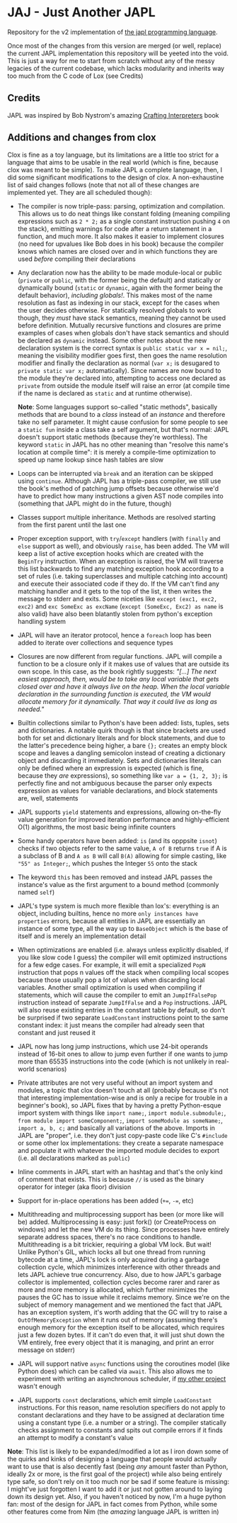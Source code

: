 # JAJ - Just Another JAPL
Repository for the v2 implementation of [the japl programming language](http://github.com/japl-lang).

Once most of the changes from this version are merged (or well, replace) the current JAPL implementation
this repository will be yeeted into the void. This is just a way for me to start from scratch without any of the messy legacies of the current codebase, which lacks modularity and inherits way too much from the C code of Lox (see Credits)

## Credits

JAPL was inspired by Bob Nystrom's amazing [Crafting Interpreters](https://craftinginterpreters.com) book

## Additions and changes from clox

Clox is fine as a toy language, but its limitations are a little too strict for a language that aims to be usable in the real world (which is fine, because clox was meant to be simple). To make JAPL a complete language, then, I did some significant modifications to the design of clox. A non-exhaustine list of said changes follows (note that not all of these changes are implemented yet. They are all scheduled though):

- The compiler is now triple-pass: parsing, optimization and compilation. This allows us to do neat things like constant folding (meaning compiling expressions such as `2 * 2;` as a single constant instruction pushing `4` on the stack), emitting warnings for code after a return statement in a function, and much more. It also makes it easier to implement closures (no need for upvalues like Bob does in his book) because the compiler knows which names are closed over and in which functions they are used _before_ compiling their declarations
- Any declaration now has the ability to be made module-local or public (`private` or `public`, with the former being the default) and statically or dynamically bound (`static` or `dynamic`, again with the former being the default behavior), _including globals!_. This makes most of the name resolution as fast as indexing in our stack, except for the cases when the user decides otherwise. For statically resolved globals to work though, they _must_ have stack semantics, meaning they cannot be used before definition. Mutually recursive functions and closures are prime examples of cases when globals don't have stack semantics and should be declared as `dynamic` instead. Some other notes about the new declaration system is the correct syntax is `public static var x = nil;`, meaning the visibility modifier goes first, then goes the name resolution modifier and finally the declaration as normal (`var x;` is desugared to `private static var x;` automatically). Since names are now bound to the module they're declared into, attempting to access one declared as `private` from outside the module itself will raise an error (at compile time if the name is declared as `static` and at runtime otherwise).

    __Note__: Some languages support so-called "static methods", basically methods that are bound to a _class_ instead of an _instance_ and therefore take no self parameter. It might cause confusion for some people to see a `static fun` inside a class take a self argument, but that's normal: JAPL doesn't support static methods (because they're worthless). The keyword `static` in JAPL has no other meaning than "resolve this name's location at compile time": it is merely a compile-time optimization to speed up name lookup since hash tables are slow

- Loops can be interrupted via `break` and an iteration can be skipped using `continue`. Although JAPL has a triple-pass compiler, we still use the book's method of patching jump offsets because otherwise we'd have to predict how many instructions a given AST node compiles into (something that JAPL might do in the future, though)
- Classes support multiple inheritance. Methods are resolved starting from the first parent until the last one 
- Proper exception support, with `try`/`except` handlers (with `finally` and `else` support as well), and obviously `raise`, has been added. The VM will keep a list of active exception hooks which are created with the `BeginTry` instruction. When an exception is raised, the VM will traverse this list backwards to find any matching exception hook according to a set of rules (i.e. taking superclasses and multiple catching into account) and execute their associated code if they do. If the VM can't find any matching handler and it gets to the top of the list, it then writes the message to stderr and exits. Some niceties like `except (exc1, exc2, exc2)` and `exc SomeExc as excName` (`except (SomeExc, Exc2) as name` is also valid) have also been blatantly stolen from python's exception handling system
- JAPL will have an iterator protocol, hence a `foreach` loop has been added to iterate over collections and sequence types
- Closures are now different from regular functions. JAPL will compile a function to be a closure only if it makes use of values that are outside its own scope. In this case, as the book rightly suggests: _"[...] The next easiest approach, then, would be to take any local variable that gets closed over and have it always live on the heap. When the local variable declaration in the surrounding function is executed, the VM would allocate memory for it dynamically. That way it could live as long as needed."_
- Builtin collections similar to Python's have been added: lists, tuples, sets and dictionaries. A notable quirk though is that since brackets are used both for set and dictionary literals and for block statements, and due to the latter's precedence being higher, a bare `{};` creates an empty block scope and leaves a dangling semicolon instead of creating a dictionary object and discarding it immediately. Sets and dictionaries literals can only be defined where an expression is expected (which is fine, because they _are_ expressions), so something like `var a = {1, 2, 3};` is perfectly fine and not ambiguous because the parser only expects expression as values for variable declarations, and block statements are, well, statements
- JAPL supports `yield` statements and expressions, allowing on-the-fly value generation for improved iteration performance and highly-efficient O(1) algorithms, the most basic being infinite counters
- Some handy operators have been added: `is` (and its opppsite `isnot`) checks if two objects refer to the same value, `A of B` returns `true` if A is a subclass of B and `A as B` will call `B(A)` allowing for simple casting, like `"55" as Integer;`, which pushes the Integer `55` onto the stack
- The keyword `this` has been removed and instead JAPL passes the instance's value as the first argument to a bound method (commonly named `self`)
- JAPL's type system is much more flexible than lox's: everything is an object, including builtins, hence no more `only instances have properties` errors, because all entities in JAPL are essentially an instance of some type, all the way up to `BaseObject` which is the base of itself and is merely an implementation detail
- When optimizations are enabled (i.e. always unless explicitly disabled, if you like slow code I guess) the compiler will emit optimized instructions for a few edge cases. For example, it will emit a specialized `PopN` instruction that pops n values off the stack when compiling local scopes because those usually pop a lot of values when discarding local variables. Another small optimization is used when compiling if statements, which will cause the compiler to emit an `JumpIfFalsePop` instruction instead of separate `JumpIfFalse` and a `Pop` instructions. JAPL will also reuse existing entries in the constant table by default, so don't be surprised if two separate `LoadConstant` instructions point to the same constant index: it just means the compiler had already seen that constant and just reused it
- JAPL now has long jump instructions, which use 24-bit operands instead of 16-bit ones to allow to jump even further if one wants to jump more than 65535 instructions into the code (which is not unlikely in real-world scenarios)
- Private attributes are not very useful without an import system and modules, a topic that clox doesn't touch at all (probably because it's not that interesting implementation-wise and is only a recipe for trouble in a beginner's book), so JAPL fixes that by having a pretty Python-esque import system with things like `import name;`, `import module.submodule;`, `from module import someComponent;`, `import someModule as someName;`, `import a, b, c;` and basically all variations of the above. Imports in JAPL are "proper", i.e. they don't just copy-paste code like C's `#include` or some other lox implementations: they create a separate namespace and populate it with whatever the imported module decides to export (i.e. all declarations marked as `public`)
- Inline comments in JAPL start with an hashtag and that's the only kind of comment that exists. This is because `//` is used as the binary operator for integer (aka floor) division
- Support for in-place operations has been added (`+=`, `-=`, etc)
- Multithreading and multiprocessing support has been (or more like will be) added. Multiprocessing is easy: just fork() (or CreateProcess on windows) and let the new VM do its thing. Since processes have entirely separate address spaces, there's no race conditions to handle. Multithreading is a bit trickier, requiring a global VM lock. But wait! Unlike Python's GIL, which locks all but one thread from running bytecode at a time, JAPL's lock is only acquired during a garbage collection cycle, which minimizes interference with other threads and lets JAPL achieve true concurrency. Also, due to how JAPL's garbage collector is implemented, collection cycles become rarer and rarer as more and more memory is allocated, which further minimizes the pauses the GC has to issue while it reclaims memory. Since we're on the subject of memory management and we mentioned the fact that JAPL has an exception system, it's worth adding that the GC will try to raise a `OutOfMemoryException` when it runs out of memory (assuming there's enough memory for the exception itself to be allocated, which requires just a few dozen bytes. If it can't do even that, it will just shut down the VM entirely, free every object that it is managing, and print an error message on stderr)
- JAPL will support native `async` functions using the coroutines model (like Python does) which can be called via `await`. This also allows me to experiment with writing an asynchronous scheduler, if [my other project](https://github.com/giambio) wasn't enough
- JAPL supports `const` declarations, which emit simple `LoadConstant` instructions. For this reason, name resolution specifiers do not apply to constant declarations and they have to be assigned at declaration time using a constant type (i.e. a number or a string). The compiler statically checks assignment to constants and spits out compile errors if it finds an attempt to modify a constant's value


__Note__: This list is likely to be expanded/modified a lot as I iron down some of the quirks and kinks of designing a language that people would actually want to use that is also decently fast (being _any_ amount faster than Python, ideally 2x or more, is the first goal of the project) while also being entirely type safe, so don't rely on it too much nor be sad if some feature is missing: I might've just forgotten I want to add it or just not gotten around to laying down its design yet. Also, if you haven't noticed by now, I'm a huge python fan: most of the design for JAPL in fact comes from Python, while some other features come from Nim (the _amazing_ language JAPL is written in)
